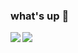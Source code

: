 ### what's up 👋



<a href="https://github.com/mztheus/github-readme-stats"> 
  <img align="left" src="https://github-readme-stats.vercel.app/api?username=mztheus&count_private=true&show_icons=true&theme=dracula" />
</a>
<a href="https://github.com/mztheus/github-readme-stats">
  <img align="left" src="https://github-readme-stats.vercel.app/api/top-langs/?username=mztheus&theme=dracula" />
</a>
